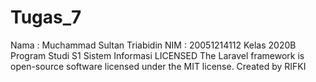 # Tugas_7
Nama : Muchammad Sultan Triabidin
NIM : 20051214112
Kelas 2020B Program Studi S1 Sistem Informasi
LICENSED The Laravel framework is open-source software licensed under the MIT license.
Created by RIFKI
